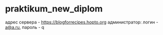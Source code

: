 # praktikum_new_diplom

адрес сервера - https://blogforrecipes.hopto.org
администратор: логин - a@a.ru, пароль - q
